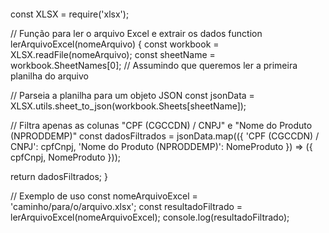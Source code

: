 ~~~JavaScript

~~~
const XLSX = require('xlsx');

// Função para ler o arquivo Excel e extrair os dados
function lerArquivoExcel(nomeArquivo) {
  const workbook = XLSX.readFile(nomeArquivo);
  const sheetName = workbook.SheetNames[0]; // Assumindo que queremos ler a primeira planilha do arquivo

  // Parseia a planilha para um objeto JSON
  const jsonData = XLSX.utils.sheet_to_json(workbook.Sheets[sheetName]);

  // Filtra apenas as colunas "CPF (CGCCDN) / CNPJ" e "Nome do Produto (NPRODDEMP)"
  const dadosFiltrados = jsonData.map(({ 'CPF (CGCCDN) / CNPJ': cpfCnpj, 'Nome do Produto (NPRODDEMP)': NomeProduto }) => ({ cpfCnpj, NomeProduto }));

  return dadosFiltrados;
}

// Exemplo de uso
const nomeArquivoExcel = 'caminho/para/o/arquivo.xlsx';
const resultadoFiltrado = lerArquivoExcel(nomeArquivoExcel);
console.log(resultadoFiltrado);
